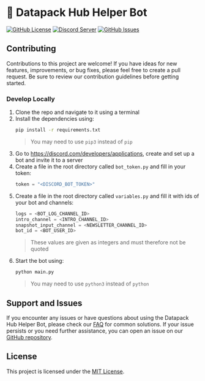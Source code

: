 <!-- # Datapack Helper
repo for the datapack helper discord bot :)
readme placholder -->

# 🤖 Datapack Hub Helper Bot

[![GitHub License](https://img.shields.io/badge/License-MIT-blue.svg)](LICENSE.md)
[![Discord Server](https://img.shields.io/discord/935560260725379143?color=7289DA&label=Discord&logo=discord)](https://discord.datapackhub.net/)
[![GitHub Issues](https://img.shields.io/github/issues/Datapack-Hub/bot)](https://github.com/Datapack-Hub/bot/issues)

## Contributing

Contributions to this project are welcome! If you have ideas for new features, improvements, or bug fixes, please feel free to create a pull request. Be sure to review our contribution guidelines before getting started.

### Develop Locally

1. Clone the repo and navigate to it using a terminal
2. Install the dependencies using:
   ```bash
   pip install -r requirements.txt
   ```
   > You may need to use `pip3` instead of `pip`
3. Go to https://discord.com/developers/applications, create and set up a bot and invite it to a server
4. Create a file in the root directory called `bot_token.py` and fill in your token:
   ```py
   token = "<DISCORD_BOT_TOKEN>"
   ```
5. Create a file in the root directory called `variables.py` and fill it with ids of your bot and channels:
   ```py
   logs = <BOT_LOG_CHANNEL_ID>
   intro_channel = <INTRO_CHANNEL_ID>
   snapshot_input_channel = <NEWSLETTER_CHANNEL_ID>
   bot_id = <BOT_USER_ID>
   ```
   > These values are given as integers and must therefore not be quoted
6. Start the bot using:
   ```bash
   python main.py
   ```
   > You may need to use `python3` instead of `python`

## Support and Issues

If you encounter any issues or have questions about using the Datapack Hub Helper Bot, please check our [FAQ](https://discord.datapackhub.net/faq) for common solutions. If your issue persists or you need further assistance, you can open an issue on our [GitHub repository](https://github.com/Datapack-Hub/bot/issues).

## License

This project is licensed under the [MIT License](LICENSE.md).
